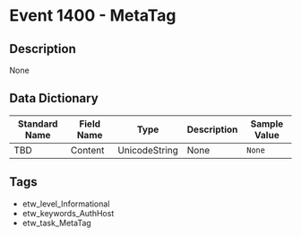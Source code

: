 # Event 1400 - MetaTag

## Description
None

## Data Dictionary
|Standard Name|Field Name|Type|Description|Sample Value|
|---|---|---|---|---|
|TBD|Content|UnicodeString|None|`None`|

## Tags
* etw_level_Informational
* etw_keywords_AuthHost
* etw_task_MetaTag
